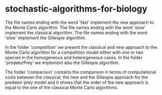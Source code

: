 # stochastic-algorithms-for-biology
The file names ending with the word 'fast' implement the new approach to the Monte Carlo algorithm.
The file names ending with the word 'slow' implement the classical algorithm. 
The file names ending with the word 'slow' implement the Gillespie algorithm.

In the folder 'competition' we present the classical and new approach to the Monte Carlo algorithm for a competition model either with one or two species in the homogeneous and heterogeneous cases. In the folder 'predatorPrey' we implement also the Gillespie algorithm. 

The folder 'comparison' contains the comparison in terms of computational costs between the classical, the new and the Gillespie approach for the predator-prey model and it shows that the order of the new approach is equal to the one of the classical Monte Carlo algorithms. 
